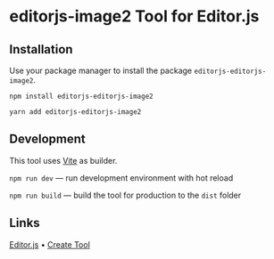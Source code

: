 # editorjs-image2 Tool for Editor.js

## Installation

Use your package manager to install the package `editorjs-editorjs-image2`.

```
npm install editorjs-editorjs-image2

yarn add editorjs-editorjs-image2
```

## Development

This tool uses [Vite](https://vitejs.dev/) as builder.

`npm run dev` — run development environment with hot reload

`npm run build` — build the tool for production to the `dist` folder

## Links

[Editor.js](https://editorjs.io) • [Create Tool](https://github.com/editor-js/create-tool)